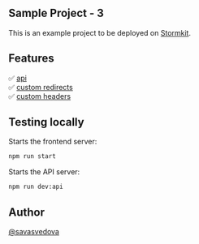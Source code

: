 ## Sample Project - 3

This is an example project to be deployed on [Stormkit](https://www.stormkit.io). 

## Features

✅ [api](./api)<br/>
✅ [custom redirects](./redirects.json)<br/>
✅ [custom headers](./headers)

## Testing locally

Starts the frontend server: 

```bash
npm run start
```

Starts the API server:

```bash
npm run dev:api
```

## Author

[@savasvedova](https://x.com/savasvedova)

